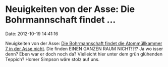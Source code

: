 Neuigkeiten von der Asse: Die Bohrmannschaft findet \...
========================================================

Date: 2012-10-19 14:41:16

Neuigkeiten von der Asse: [Die Bohrmannschaft findet die Atommüllkammer
7 in der Asse nicht](http://www.jungewelt.de/2012/10-19/032.php). Die
finden EINEN GANZEN RAUM NICHT!?!? Ja wo isser denn? Eben war er doch
noch da? Vielleicht hier unter dem grün glühenden Teppich? Homer Simpson
wäre stolz auf uns.

